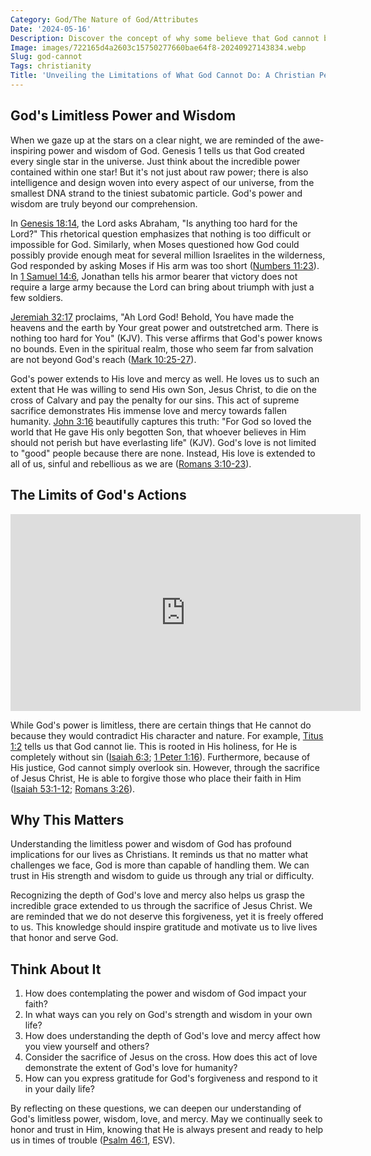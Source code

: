 ```yaml
---
Category: God/The Nature of God/Attributes
Date: '2024-05-16'
Description: Discover the concept of why some believe that God cannot be proven scientifically. Explore the philosophical and theological perspectives in this compelling article.
Image: images/722165d4a2603c15750277660bae64f8-20240927143834.webp
Slug: god-cannot
Tags: christianity
Title: 'Unveiling the Limitations of What God Cannot Do: A Christian Perspective'
---
```


## God's Limitless Power and Wisdom

When we gaze up at the stars on a clear night, we are reminded of the awe-inspiring power and wisdom of God. Genesis 1 tells us that God created every single star in the universe. Just think about the incredible power contained within one star! But it's not just about raw power; there is also intelligence and design woven into every aspect of our universe, from the smallest DNA strand to the tiniest subatomic particle. God's power and wisdom are truly beyond our comprehension.

In [Genesis 18:14](https://www.bibleref.com/Genesis/18/Genesis-18-14.html), the Lord asks Abraham, "Is anything too hard for the Lord?" This rhetorical question emphasizes that nothing is too difficult or impossible for God. Similarly, when Moses questioned how God could possibly provide enough meat for several million Israelites in the wilderness, God responded by asking Moses if His arm was too short ([Numbers 11:23](https://www.bibleref.com/Numbers/11/Numbers-11-23.html)). In [1 Samuel 14:6](https://www.bibleref.com/1-Samuel/14/1-Samuel-14-6.html), Jonathan tells his armor bearer that victory does not require a large army because the Lord can bring about triumph with just a few soldiers. 

[Jeremiah 32:17](https://www.bibleref.com/Jeremiah/32/Jeremiah-32-17.html) proclaims, "Ah Lord God! Behold, You have made the heavens and the earth by Your great power and outstretched arm. There is nothing too hard for You" (KJV). This verse affirms that God's power knows no bounds. Even in the spiritual realm, those who seem far from salvation are not beyond God's reach ([Mark 10:25-27](https://www.bibleref.com/Mark/10/Mark-10-25.html)).

God's power extends to His love and mercy as well. He loves us to such an extent that He was willing to send His own Son, Jesus Christ, to die on the cross of Calvary and pay the penalty for our sins. This act of supreme sacrifice demonstrates His immense love and mercy towards fallen humanity. [John 3:16](https://www.bibleref.com/John/3/John-3-16.html) beautifully captures this truth: "For God so loved the world that He gave His only begotten Son, that whoever believes in Him should not perish but have everlasting life" (KJV). God's love is not limited to "good" people because there are none. Instead, His love is extended to all of us, sinful and rebellious as we are ([Romans 3:10-23](https://www.bibleref.com/Romans/3/Romans-3-10.html)).

## The Limits of God's Actions


<iframe width="560" height="315" src="https://www.youtube.com/embed/5MChgCghLJg" frameborder="0" allow="autoplay; encrypted-media" allowfullscreen></iframe>


While God's power is limitless, there are certain things that He cannot do because they would contradict His character and nature. For example, [Titus 1:2](https://www.bibleref.com/Titus/1/Titus-1-2.html) tells us that God cannot lie. This is rooted in His holiness, for He is completely without sin ([Isaiah 6:3](https://www.bibleref.com/Isaiah/6/Isaiah-6-3.html); [1 Peter 1:16](https://www.bibleref.com/1-Peter/1/1-Peter-1-16.html)). Furthermore, because of His justice, God cannot simply overlook sin. However, through the sacrifice of Jesus Christ, He is able to forgive those who place their faith in Him ([Isaiah 53:1-12](https://www.bibleref.com/Isaiah/53/Isaiah-53-1.html); [Romans 3:26](https://www.bibleref.com/Romans/3/Romans-3-26.html)).

## Why This Matters

Understanding the limitless power and wisdom of God has profound implications for our lives as Christians. It reminds us that no matter what challenges we face, God is more than capable of handling them. We can trust in His strength and wisdom to guide us through any trial or difficulty.

Recognizing the depth of God's love and mercy also helps us grasp the incredible grace extended to us through the sacrifice of Jesus Christ. We are reminded that we do not deserve this forgiveness, yet it is freely offered to us. This knowledge should inspire gratitude and motivate us to live lives that honor and serve God.

## Think About It

1. How does contemplating the power and wisdom of God impact your faith?
2. In what ways can you rely on God's strength and wisdom in your own life?
3. How does understanding the depth of God's love and mercy affect how you view yourself and others?
4. Consider the sacrifice of Jesus on the cross. How does this act of love demonstrate the extent of God's love for humanity?
5. How can you express gratitude for God's forgiveness and respond to it in your daily life?

By reflecting on these questions, we can deepen our understanding of God's limitless power, wisdom, love, and mercy. May we continually seek to honor and trust in Him, knowing that He is always present and ready to help us in times of trouble ([Psalm 46:1](https://www.bibleref.com/Psalm/46/Psalm-46-1.html), ESV).